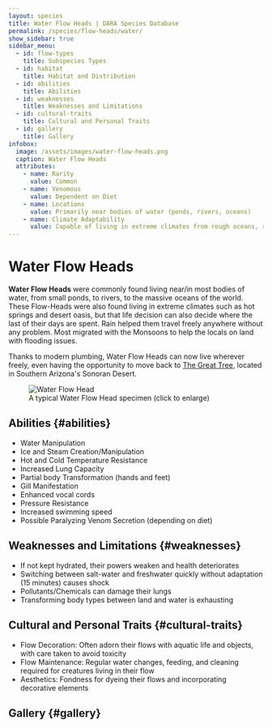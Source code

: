 ```yaml
---
layout: species
title: Water Flow Heads | DARA Species Database
permalink: /species/flow-heads/water/
show_sidebar: true
sidebar_menu:
  - id: flow-types
    title: Subspecies Types
  - id: habitat
    title: Habitat and Distribution
  - id: abilities
    title: Abilities
  - id: weaknesses
    title: Weaknesses and Limitations
  - id: cultural-traits
    title: Cultural and Personal Traits
  - id: gallery
    title: Gallery
infobox:
  image: /assets/images/water-flow-heads.png
  caption: Water Flow Heads
  attributes:
    - name: Rarity
      value: Common
    - name: Venomous
      value: Dependent on Diet
    - name: Locations
      value: Primarily near bodies of water (ponds, rivers, oceans)
    - name: Climate Adaptability
      value: Capable of living in extreme climates from rough oceans, rapid rivers, hot springs and desert oases
---
```


# Water Flow Heads

**Water Flow Heads** were commonly found living near/in most bodies of water, from small ponds, to rivers, to the massive oceans of the world. These Flow-Heads were also found living in extreme climates such as hot springs and desert oasis, but that life decision can also decide where the last of their days are spent. Rain helped them travel freely anywhere without any problem. Most migrated with the Monsoons to help the locals on land with flooding issues.

Thanks to modern plumbing, Water Flow Heads can now live wherever freely, even having the opportunity to move back to [The Great Tree](/species/locations/great-tree/), located in Southern Arizona's Sonoran Desert.

<div class="species-image">
  <figure>
    <img src="{{ '/assets/images/water-flow-head.jpg' | relative_url }}" 
         alt="Water Flow Head" 
         class="thumbnail" 
         onclick="openLightbox(this.src, this.alt)">
    <figcaption>A typical Water Flow Head specimen (click to enlarge)</figcaption>
  </figure>
</div>

## Abilities {#abilities}

- Water Manipulation
- Ice and Steam Creation/Manipulation
- Hot and Cold Temperature Resistance
- Increased Lung Capacity
- Partial body Transformation (hands and feet)
- Gill Manifestation
- Enhanced vocal cords
- Pressure Resistance
- Increased swimming speed
- Possible Paralyzing Venom Secretion (depending on diet)

## Weaknesses and Limitations {#weaknesses}

- If not kept hydrated, their powers weaken and health deteriorates
- Switching between salt-water and freshwater quickly without adaptation (15 minutes) causes shock
- Pollutants/Chemicals can damage their lungs
- Transforming body types between land and water is exhausting

## Cultural and Personal Traits {#cultural-traits}

- Flow Decoration: Often adorn their flows with aquatic life and objects, with care taken to avoid toxicity
- Flow Maintenance: Regular water changes, feeding, and cleaning required for creatures living in their flow
- Aesthetics: Fondness for dyeing their flows and incorporating decorative elements

## Gallery {#gallery}

<!-- Gallery images will go here -->